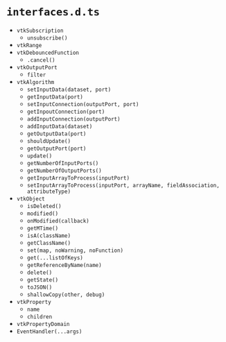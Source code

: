 # `interfaces.d.ts`
- `vtkSubscription`
    - `unsubscribe()`
- `vtkRange`
- `vtkDebouncedFunction`
    - `.cancel()`
- `vtkOutputPort`
    - `filter`
- `vtkAlgorithm`
    - `setInputData(dataset, port)`
    - `getInputData(port)`
    - `setInputConnection(outputPort, port)`
    - `getInpoutConnection(port)`
    - `addInputConnection(outputPort)`
    - `addInputData(dataset)`
    - `getOutputData(port)`
    - `shouldUpdate()`
    - `getOutputPort(port)`
    - `update()`
    - `getNumberOfInputPorts()`
    - `getNumberOfOutputPorts()`
    - `getInputArrayToProcess(inputPort)`
    - `setInputArrayToProcess(inputPort, arrayName, fieldAssociation, attributeType)`
- `vtkObject`
    - `isDeleted()`
    - `modified()`
    - `onModified(callback)`
    - `getMTime()`
    - `isA(className)`
    - `getClassName()`
    - `set(map, noWarning, noFunction)`
    - `get(...listOfKeys)`
    - `getReferenceByName(name)`
    - `delete()`
    - `getState()`
    - `toJSON()`
    - `shallowCopy(other, debug)`
- `vtkProperty`
    - `name`
    - `children`
- `vtkPropertyDomain`
- `EventHandler(...args)`